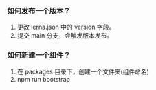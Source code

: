 ### 如何发布一个版本？

1. 更改 lerna.json 中的 version 字段。
2. 提交 main 分支，会触发版本发布。

### 如何新建一个组件？

1. 在 packages 目录下，创建一个文件夹(组件命名)
2. npm run bootstrap

